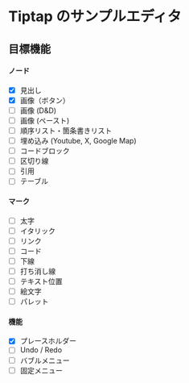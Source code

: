 # Tiptap のサンプルエディタ

## 目標機能

#### ノード

- [x] 見出し
- [x] 画像（ボタン）
- [ ] 画像 (D&D)
- [ ] 画像 (ペースト)
- [ ] 順序リスト・箇条書きリスト
- [ ] 埋め込み (Youtube, X, Google Map)
- [ ] コードブロック
- [ ] 区切り線
- [ ] 引用
- [ ] テーブル

#### マーク

- [ ] 太字
- [ ] イタリック
- [ ] リンク
- [ ] コード
- [ ] 下線
- [ ] 打ち消し線
- [ ] テキスト位置
- [ ] 絵文字
- [ ] パレット

#### 機能

- [x] プレースホルダー
- [ ] Undo / Redo
- [ ] バブルメニュー
- [ ] 固定メニュー
